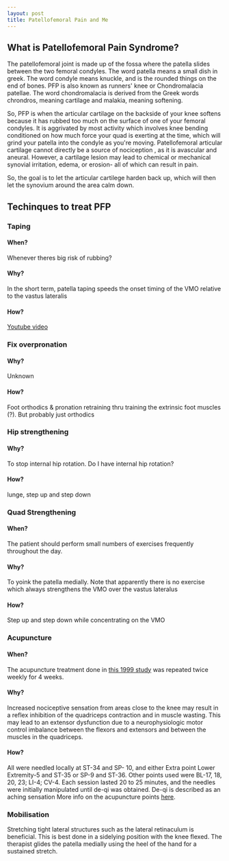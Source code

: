 ```yaml
---
layout: post
title: Patellofemoral Pain and Me
---
```



## What is Patellofemoral Pain Syndrome? 
The patellofemoral joint is made up of the fossa where the patella slides between the two femoral condyles. The word patella means a small dish in greek. The word condyle means knuckle, and is the rounded things on the end of bones. PFP is also known as runners' knee or Chondromalacia patellae. The word chondromalacia is derived from the Greek words chrondros, meaning cartilage and malakia, meaning softening. 

So, PFP is when the articular cartilage on the backside of your knee softens because it has rubbed too much on the surface of one of your femoral condyles. It is aggrivated by most activity which involves knee bending conditioned on how much force your quad is exerting at the time, which will grind your patella into the condyle as you're moving. Patellofemoral articular cartilage cannot directly be a source of nociception , as it is avascular and aneural. However, a cartilage lesion may lead to chemical or mechanical synovial irritation, edema, or erosion- all of which can result in pain.

So, the goal is to let the articular cartilege harden back up, which will then let the synovium around the area calm down. 

## Techinques to treat PFP

### Taping
#### When? 
Whenever theres big risk of rubbing?
#### Why?
In the short term, patella
taping speeds the onset timing of the VMO relative
to the vastus lateralis
#### How? 
[Youtube video](https://www.youtube.com/watch?v=-hs4WcGbBhU)

### Fix overpronation 
#### Why?
Unknown
#### How? 
Foot orthodics & pronation retraining thru training the extrinsic foot muscles (?). But probably just orthodics

### Hip strengthening
#### Why?
To stop internal hip rotation. Do I have internal hip rotation? 
#### How? 
lunge, step up and step down

### Quad Strengthening
#### When? 
The patient should perform
small numbers of exercises frequently throughout
the day.
#### Why?
To yoink the patella medially. Note that apparently there is no exercise which always strengthens the VMO over the vastus lateralus
#### How? 
Step up and step down while concentrating on the VMO

### Acupuncture
#### When? 
The acupuncture treatment done in [this 1999 study](https://www.liebertpub.com/doi/abs/10.1089/acm.1999.5.521) was repeated twice weekly for 4 weeks.
#### Why?
Increased nociceptive sensation from areas close to the knee may result in a reflex inhibition of the quadriceps contraction and in muscle wasting. This may lead to an extensor dysfunction due to a neurophysiologic motor control imbalance between the flexors and extensors and between the muscles in the quadriceps.
#### How? 
All were needled locally at ST-34 and SP-
10, and either Extra point Lower Extremity-5
and ST-35 or SP-9 and ST-36. Other points used
were BL-17, 18, 20, 23; LI-4; CV-4. Each session
lasted 20 to 25 minutes, and the needles were
initially manipulated until de-qi was obtained. De-qi is described as an aching sensation
More info on the acupuncture points [here](https://theory.yinyanghouse.com/acupuncturepoints).

### Mobilisation
Stretching tight lateral structures such as the lateral retinaculum is beneficial. This is best done in a sidelying position with the knee flexed. The therapist glides the patella medially using the heel of the hand for a sustained stretch.
